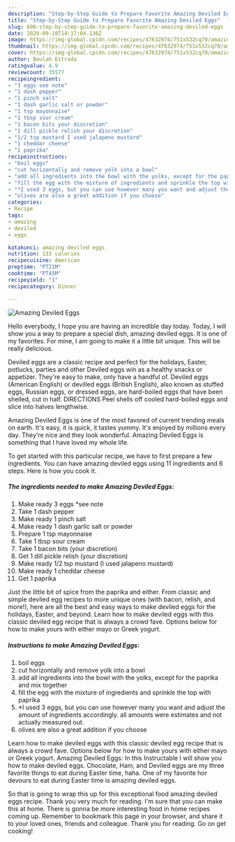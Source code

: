 ```yaml
---
description: "Step-by-Step Guide to Prepare Favorite Amazing Deviled Eggs"
title: "Step-by-Step Guide to Prepare Favorite Amazing Deviled Eggs"
slug: 608-step-by-step-guide-to-prepare-favorite-amazing-deviled-eggs
date: 2020-09-10T14:17:04.136Z
image: https://img-global.cpcdn.com/recipes/47632974/751x532cq70/amazing-deviled-eggs-recipe-main-photo.jpg
thumbnail: https://img-global.cpcdn.com/recipes/47632974/751x532cq70/amazing-deviled-eggs-recipe-main-photo.jpg
cover: https://img-global.cpcdn.com/recipes/47632974/751x532cq70/amazing-deviled-eggs-recipe-main-photo.jpg
author: Beulah Estrada
ratingvalue: 4.9
reviewcount: 35577
recipeingredient:
- "3 eggs see note"
- "1 dash pepper"
- "1 pinch salt"
- "1 dash garlic salt or powder"
- "1 tsp mayonnaise"
- "1 tbsp sour cream"
- "1 bacon bits your discretion"
- "1 dill pickle relish your discretion"
- "1/2 tsp mustard I used jalapeno mustard"
- "1 cheddar cheese"
- "1 paprika"
recipeinstructions:
- "boil eggs"
- "cut horizontally and remove yolk into a bowl"
- "add all ingredients into the bowl with the yolks, except for the paprika and mix together"
- "fill the egg with the mixture of ingredients and sprinkle the top with paprika"
- "*I used 3 eggs, but you can use however many you want and adjust the amount of ingredients accordingly. all amounts were estimates and not actually measured out."
- "olives are also a great addition if you choose"
categories:
- Recipe
tags:
- amazing
- deviled
- eggs

katakunci: amazing deviled eggs 
nutrition: 133 calories
recipecuisine: American
preptime: "PT21M"
cooktime: "PT45M"
recipeyield: "1"
recipecategory: Dinner

---
```



![Amazing Deviled Eggs](https://img-global.cpcdn.com/recipes/47632974/751x532cq70/amazing-deviled-eggs-recipe-main-photo.jpg)

Hello everybody, I hope you are having an incredible day today. Today, I will show you a way to prepare a special dish, amazing deviled eggs. It is one of my favorites. For mine, I am going to make it a little bit unique. This will be really delicious.

Deviled eggs are a classic recipe and perfect for the holidays, Easter, potlucks, parties and other Deviled eggs win as a healthy snacks or appetizer. They&#39;re easy to make, only have a handful of. Deviled eggs (American English) or devilled eggs (British English), also known as stuffed eggs, Russian eggs, or dressed eggs, are hard-boiled eggs that have been shelled, cut in half. DIRECTIONS Peel shells off cooled hard-boiled eggs and slice into halves lengthwise.

Amazing Deviled Eggs is one of the most favored of current trending meals on earth. It's easy, it is quick, it tastes yummy. It's enjoyed by millions every day. They're nice and they look wonderful. Amazing Deviled Eggs is something that I have loved my whole life.


To get started with this particular recipe, we have to first prepare a few ingredients. You can have amazing deviled eggs using 11 ingredients and 6 steps. Here is how you cook it.

<!--inarticleads1-->

##### The ingredients needed to make Amazing Deviled Eggs:

1. Make ready 3 eggs *see note
1. Take 1 dash pepper
1. Make ready 1 pinch salt
1. Make ready 1 dash garlic salt or powder
1. Prepare 1 tsp mayonnaise
1. Take 1 tbsp sour cream
1. Take 1 bacon bits (your discretion)
1. Get 1 dill pickle relish (your discretion)
1. Make ready 1/2 tsp mustard (I used jalapeno mustard)
1. Make ready 1 cheddar cheese
1. Get 1 paprika


Just the little bit of spice from the paprika and either. From classic and simple deviled egg recipes to more unique ones (with bacon, relish, and more!), here are all the best and easy ways to make deviled eggs for the holidays, Easter, and beyond. Learn how to make deviled eggs with this classic deviled egg recipe that is always a crowd fave. Options below for how to make yours with either mayo or Greek yogurt. 

<!--inarticleads2-->

##### Instructions to make Amazing Deviled Eggs:

1. boil eggs
1. cut horizontally and remove yolk into a bowl
1. add all ingredients into the bowl with the yolks, except for the paprika and mix together
1. fill the egg with the mixture of ingredients and sprinkle the top with paprika
1. *I used 3 eggs, but you can use however many you want and adjust the amount of ingredients accordingly. all amounts were estimates and not actually measured out.
1. olives are also a great addition if you choose


Learn how to make deviled eggs with this classic deviled egg recipe that is always a crowd fave. Options below for how to make yours with either mayo or Greek yogurt. Amazing Deviled Eggs: In this Instructable I will show you how to make deviled eggs. Chocolate, Ham, and Deviled eggs are my three favorite things to eat during Easter time, haha. One of my favorite hor devours to eat during Easter time is amazing deviled eggs. 

So that is going to wrap this up for this exceptional food amazing deviled eggs recipe. Thank you very much for reading. I'm sure that you can make this at home. There is gonna be more interesting food in home recipes coming up. Remember to bookmark this page in your browser, and share it to your loved ones, friends and colleague. Thank you for reading. Go on get cooking!
